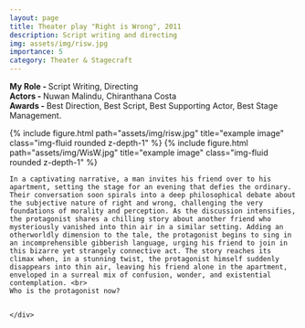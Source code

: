 ```yaml
---
layout: page
title: Theater play "Right is Wrong", 2011
description: Script writing and directing
img: assets/img/risw.jpg
importance: 5
category: Theater & Stagecraft
---
```

<b>My Role - </b> Script Writing, Directing<br>
<b>Actors - </b> Nuwan Malindu, Chiranthana Costa<br>
<b>Awards - </b> Best Direction, Best Script, Best Supporting Actor, Best Stage Management.<br>
<div class="row">
    <div class="col-sm mt-3 mt-md-0">
        {% include figure.html path="assets/img/risw.jpg" title="example image" class="img-fluid rounded z-depth-1" %}
        {% include figure.html path="assets/img/WisW.jpg" title="example image" class="img-fluid rounded z-depth-1" %}
    </div>
    <div class="col-sm mt-3 mt-md-0">
    
    In a captivating narrative, a man invites his friend over to his apartment, setting the stage for an evening that defies the ordinary. Their conversation soon spirals into a deep philosophical debate about the subjective nature of right and wrong, challenging the very foundations of morality and perception. As the discussion intensifies, the protagonist shares a chilling story about another friend who mysteriously vanished into thin air in a similar setting. Adding an otherworldly dimension to the tale, the protagonist begins to sing in an incomprehensible gibberish language, urging his friend to join in this bizarre yet strangely connective act. The story reaches its climax when, in a stunning twist, the protagonist himself suddenly disappears into thin air, leaving his friend alone in the apartment, enveloped in a surreal mix of confusion, wonder, and existential contemplation. <br>
    Who is the protagonist now?


    </div>
        
</div>

